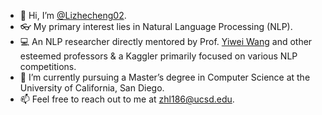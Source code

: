 - 👋 Hi, I’m [@Lizhecheng02](https://github.com/Lizhecheng02).
- 👓 My primary interest lies in Natural Language Processing (NLP).
- 💻 An NLP researcher directly mentored by Prof. [Yiwei Wang](https://github.com/wangywUST) and other esteemed professors & a Kaggler primarily focused on various NLP competitions.
- 🌱 I’m currently pursuing a Master’s degree in Computer Science at the University of California, San Diego.
- 📫 Feel free to reach out to me at [zhl186@ucsd.edu](mailto:zhl186@ucsd.edu).
